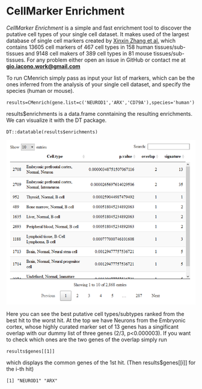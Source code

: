 # **CellMarker Enrichment**

*CellMarker Enrichment* is a simple and fast enrichment tool to discover the putative cell types of your single cell dataset. It makes used of the largest database of single cell markers created by [Xinxin Zhang et al.](https://academic.oup.com/nar/article/47/D1/D721/5115823) which contains 13605 cell markers of 467 cell types in 158 human tissues/sub-tissues and 9148 cell makers of 389 cell types in 81 mouse tissues/sub-tissues.
For any problem either open an issue in GitHub or contact me at **gio.iacono.work@gmail.com**

To run CMenrich simply pass as input your list of markers, which can be the ones inferred from the analysis of your single cell dataset, and specify the species (human or mouse).

```{r}
results=CMenrich(gene.list=c('NEUROD1','ARX','CD79A'),species='human')
``` 

results$enrichments is a data.frame conntaining the resulting enrichments. We can visualize it with the DT package.

```{r}
DT::datatable(results$enrichments)
``` 
![](figures/DT.png)

Here you can see the best putative cell types/subtypes ranked from the best hit to the worst hit.
At the top we have Neurons from the Embryonic cortex, whose highly curated marker set of 13 genes has a singificant overlap with our dummy list of three genes (2/3, p<0.000003).
If you want to check which ones are the two genes of the overlap simply run

```{r}
results$genes[[1]]
``` 
which displays the common genes of the 1st hit. (Then results$genes[[i]] for the i-th hit)

```{r}
[1] "NEUROD1" "ARX"
``` 
